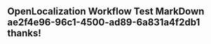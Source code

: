 <properties
ms.topic="hero-topic1"
ms.test1="hero-topic"
ms.test2="test"/>

## OpenLocalization Workflow Test MarkDown ae2f4e96-96c1-4500-ad89-6a831a4f2db1 thanks!
